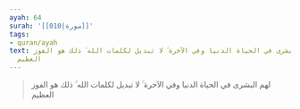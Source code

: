 ```yaml
---
ayah: 64
surah: '[[010|سورة]]'
tags:
- quran/ayah
text: لهم البشرى في الحياة الدنيا وفي الآخرة ۚ لا تبديل لكلمات الله ۚ ذلك هو الفوز
  العظيم
---
```

> لهم البشرى في الحياة الدنيا وفي الآخرة ۚ لا تبديل لكلمات الله ۚ ذلك هو الفوز العظيم
